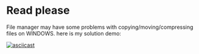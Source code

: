 # Read please

File manager may have some problems with copying/moving/compressing files on WINDOWS. here is my solution demo:

[![asciicast](https://asciinema.org/a/dxprWVfrtfKMIBmbQiqX7X6wu.svg)](https://asciinema.org/a/dxprWVfrtfKMIBmbQiqX7X6wu)
